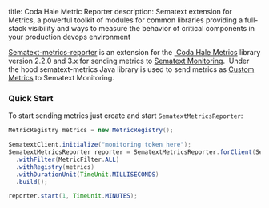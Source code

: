 title: Coda Hale Metric Reporter
description: Sematext extension for Metrics, a powerful toolkit of modules for common libraries providing a full-stack visibility and ways to measure the behavior of critical components in your production devops environment

[Sematext-metrics-reporter](https://github.com/sematext/sematext-metrics-reporter)
is an extension for the [ Coda Hale Metrics](http://metrics.dropwizard.io/) library version 2.2.0 and 3.x for
sending metrics to [Sematext Monitoring](https://sematext.com/docs/monitoring/).  Under the
hood sematext-metrics Java library is used to send metrics as [Custom Metrics](custom-metrics) to Sematext Monitoring.

### Quick Start

To start sending metrics just create and start `SematextMetricsReporter`:

``` java
MetricRegistry metrics = new MetricRegistry();

SematextClient.initialize("monitoring token here");
SematextMetricsReporter reporter = SematextMetricsReporter.forClient(SematextClient.client())
  .withFilter(MetricFilter.ALL)
  .withRegistry(metrics)
  .withDurationUnit(TimeUnit.MILLISECONDS)
  .build();

reporter.start(1, TimeUnit.MINUTES);
```

